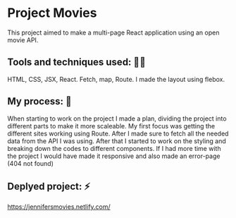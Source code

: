 # Project Movies

This project aimed to make a multi-page React application using an open movie API.


## Tools and techniques used: 💪🏼

HTML, CSS, JSX, React. Fetch, map, Route. I made the layout using flebox.

## My process: 🧠

When starting to work on the project I made a plan, dividing the project into different parts to make it more scaleable. My first focus was getting the different sites working using Route. After I made sure to fetch all the needed data from the API I was using. After that I started to work on the styling and breaking down the codes to different components. 
If I had more time with the project I would have made it responsive and also made an error-page (404 not found) 


## Deplyed project: ⚡️ 

https://jennifersmovies.netlify.com/
